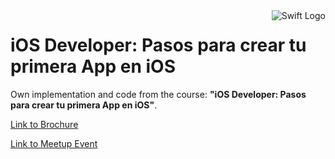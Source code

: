 <img align="right" alt="Swift Logo" src="https://www.weheartswift.com/wp-content/uploads/2016/11/xcode-logo-small.png">

# iOS Developer: Pasos para crear tu primera App en iOS

Own implementation and code from the course: **"iOS Developer: Pasos para crear tu primera App en iOS"**.

[Link to Brochure](https://www.github.com/DavidSuescunPelegay/swift-course-implementation-201801/docs/brochure.pdf)

[Link to Meetup Event](https://www.meetup.com/San-Valero-Talents-Zaragoza/events/246231643/)